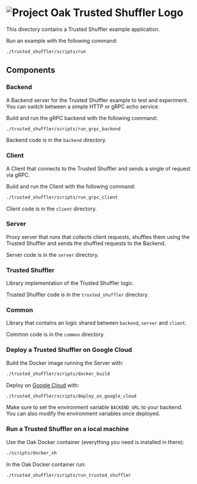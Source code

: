 <!-- Oak Logo Start -->
<!-- An HTML element is intentionally used since GitHub recommends this approach to handle different images in dark/light modes. Ref: https://docs.github.com/en/get-started/writing-on-github/getting-started-with-writing-and-formatting-on-github/basic-writing-and-formatting-syntax#specifying-the-theme-an-image-is-shown-to -->
<!-- markdownlint-disable-next-line MD033 -->
<h1><picture><source media="(prefers-color-scheme: dark)" srcset="/docs/oak-logo/svgs/oak-trusted-shuffler-negative-colour.svg?sanitize=true"><source media="(prefers-color-scheme: light)" srcset="/docs/oak-logo/svgs/oak-trusted-shuffler.svg?sanitize=true"><img alt="Project Oak Trusted Shuffler Logo" src="/docs/oak-logo/svgs/oak-trusted-shuffler.svg?sanitize=true"></picture></h1>
<!-- Oak Trusted Shuffler Logo End -->

This directory contains a Trusted Shuffler example application.

Run an example with the following command:

```bash
./trusted_shuffler/scripts/run
```

## Components

### Backend

A Backend server for the Trusted Shuffler example to test and experiment. You
can switch between a simple HTTP or gRPC echo service.

Build and run the gRPC backend with the following command:

```bash
./trusted_shuffler/scripts/run_grpc_backend
```

Backend code is in the `backend` directory.

### Client

A Client that connects to the Trusted Shuffler and sends a single of request via
gRPC.

Build and run the Client with the following command:

```bash
./trusted_shuffler/scripts/run_grpc_client
```

Client code is in the `client` directory.

### Server

Proxy server that runs that collects client requests, shuffles them using the
Trusted Shuffler and sends the shuffled requests to the Backend.

Server code is in the `server` directory.

### Trusted Shuffler

Library implementation of the Trusted Shuffler logic.

Trusted Shuffler code is in the `trusted_shuffler` directory.

### Common

Library that contains an logic shared between `backend`, `server` and `client`.

Common code is in the `common` directory.

### Deploy a Trusted Shuffler on Google Cloud

Build the Docker image running the Server with:

```bash
./trusted_shuffler/scripts/docker_build
```

Deploy on [Google Cloud](https://pantheon.corp.google.com/run?project=oak-ci)
with:

```bash
./trusted_shuffler/scripts/deploy_on_google_cloud
```

Make sure to set the environment variable `BACKEND_URL` to your backend. You can
also modify the environment variables once deployed.

### Run a Trusted Shuffler on a local machine

Use the Oak Docker container (everything you need is installed in there):

```bash
./scripts/docker_sh
```

In the Oak Docker container run:

```bash
./trusted_shuffler/scripts/run_trusted_shuffler
```
